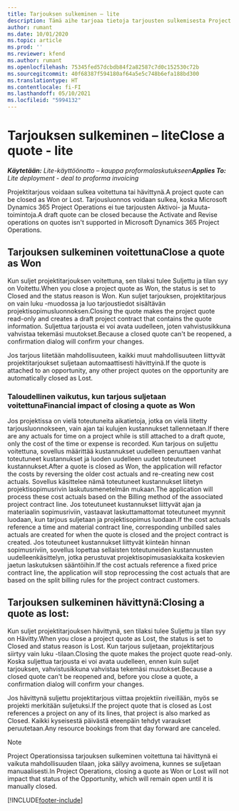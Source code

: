 ```yaml
---
title: Tarjouksen sulkeminen – lite
description: Tämä aihe tarjoaa tietoja tarjousten sulkemisesta Project Operationsissa.
author: rumant
ms.date: 10/01/2020
ms.topic: article
ms.prod: ''
ms.reviewer: kfend
ms.author: rumant
ms.openlocfilehash: 75345fed57dcbdb84f2a82587c7d0c152530c72b
ms.sourcegitcommit: 40f68387f594180af64a5e5c748b6efa188bd300
ms.translationtype: HT
ms.contentlocale: fi-FI
ms.lasthandoff: 05/10/2021
ms.locfileid: "5994132"
---
```

# <a name="close-a-quote---lite"></a><span data-ttu-id="731ab-103">Tarjouksen sulkeminen – lite</span><span class="sxs-lookup"><span data-stu-id="731ab-103">Close a quote - lite</span></span>

<span data-ttu-id="731ab-104">_**Käytetään:** Lite-käyttöönotto – kauppa proformalaskutukseen_</span><span class="sxs-lookup"><span data-stu-id="731ab-104">_**Applies To:** Lite deployment - deal to proforma invoicing_</span></span>

<span data-ttu-id="731ab-105">Projektitarjous voidaan sulkea voitettuna tai hävittynä.</span><span class="sxs-lookup"><span data-stu-id="731ab-105">A project quote can be closed as Won or Lost.</span></span> <span data-ttu-id="731ab-106">Tarjousluonnos voidaan sulkea, koska Microsoft Dynamics 365 Project Operations ei tue tarjousten Aktivoi- ja Muuta-toimintoja.</span><span class="sxs-lookup"><span data-stu-id="731ab-106">A draft quote can be closed because the Activate and Revise operations on quotes isn't supported in Microsoft Dynamics 365 Project Operations.</span></span>

## <a name="close-a-quote-as-won"></a><span data-ttu-id="731ab-107">Tarjouksen sulkeminen voitettuna</span><span class="sxs-lookup"><span data-stu-id="731ab-107">Close a quote as Won</span></span>

<span data-ttu-id="731ab-108">Kun suljet projektitarjouksen voitettuna, sen tilaksi tulee Suljettu ja tilan syy on Voitettu.</span><span class="sxs-lookup"><span data-stu-id="731ab-108">When you close a project quote as Won, the status is set to Closed and the status reason is Won.</span></span> <span data-ttu-id="731ab-109">Kun suljet tarjouksen, projektitarjous on vain luku -muodossa ja luo tarjoustiedot sisältävän projektisopimusluonnoksen.</span><span class="sxs-lookup"><span data-stu-id="731ab-109">Closing the quote makes the project quote read-only and creates a draft project contract that contains the quote information.</span></span> <span data-ttu-id="731ab-110">Suljettua tarjousta ei voi avata uudelleen, joten vahvistusikkuna vahvistaa tekemäsi muutokset.</span><span class="sxs-lookup"><span data-stu-id="731ab-110">Because a closed quote can't be reopened, a confirmation dialog will confirm your changes.</span></span>

<span data-ttu-id="731ab-111">Jos tarjous liitetään mahdollisuuteen, kaikki muut mahdollisuuteen liittyvät projektitarjoukset suljetaan automaattisesti hävittyinä.</span><span class="sxs-lookup"><span data-stu-id="731ab-111">If the quote is attached to an opportunity, any other project quotes on the opportunity are automatically closed as Lost.</span></span>

### <a name="financial-impact-of-closing-a-quote-as-won"></a><span data-ttu-id="731ab-112">Taloudellinen vaikutus, kun tarjous suljetaan voitettuna</span><span class="sxs-lookup"><span data-stu-id="731ab-112">Financial impact of closing a quote as Won</span></span>

<span data-ttu-id="731ab-113">Jos projektissa on vielä toteutuneita aikatietoja, jotka on vielä liitetty tarjousluonnokseen, vain ajan tai kulujen kustannukset tallennetaan.</span><span class="sxs-lookup"><span data-stu-id="731ab-113">If there are any actuals for time on a project while is still attached to a draft quote, only the cost of the time or expense is recorded.</span></span> <span data-ttu-id="731ab-114">Kun tarjous on suljettu voitettuna, sovellus määrittää kustannukset uudelleen peruuttaen vanhat toteutuneet kustannukset ja luoden uudelleen uudet toteutuneet kustannukset.</span><span class="sxs-lookup"><span data-stu-id="731ab-114">After a quote is closed as Won, the application will refactor the costs by reversing the older cost actuals and re-creating new cost actuals.</span></span> <span data-ttu-id="731ab-115">Sovellus käsittelee nämä toteutuneet kustannukset liitetyn projektisopimusrivin laskutusmenetelmän mukaan.</span><span class="sxs-lookup"><span data-stu-id="731ab-115">The application will process these cost actuals based on the Billing method of the associated project contract line.</span></span> <span data-ttu-id="731ab-116">Jos toteutuneet kustannukset liittyvät ajan ja materiaalin sopimusriviin, vastaavat laskuttamattomat toteutuneet myynnit luodaan, kun tarjous suljetaan ja projektisopimus luodaan.</span><span class="sxs-lookup"><span data-stu-id="731ab-116">If the cost actuals reference a time and material contract line, corresponding unbilled sales actuals are created for when the quote is closed and the project contract is created.</span></span> <span data-ttu-id="731ab-117">Jos toteutuneet kustannukset liittyvät kiinteän hinnan sopimusriviin, sovellus lopettaa sellaisten toteutuneiden kustannusten uudelleenkäsittelyn, jotka perustuvat projektisopimusasiakkaita koskevien jaetun laskutuksen sääntöihin.</span><span class="sxs-lookup"><span data-stu-id="731ab-117">If the cost actuals reference a fixed price contract line, the application will stop reprocessing the cost actuals that are based on the split billing rules for the project contract customers.</span></span>

## <a name="closing-a-quote-as-lost"></a><span data-ttu-id="731ab-118">Tarjouksen sulkeminen hävittynä:</span><span class="sxs-lookup"><span data-stu-id="731ab-118">Closing a quote as lost:</span></span>

<span data-ttu-id="731ab-119">Kun suljet projektitarjouksen hävittynä, sen tilaksi tulee Suljettu ja tilan syy on Hävitty.</span><span class="sxs-lookup"><span data-stu-id="731ab-119">When you close a project quote as Lost, the status is set to Closed and status reason is Lost.</span></span> <span data-ttu-id="731ab-120">Kun tarjous suljetaan, projektitarjous siirtyy vain luku -tilaan.</span><span class="sxs-lookup"><span data-stu-id="731ab-120">Closing the quote makes the project quote read-only.</span></span> <span data-ttu-id="731ab-121">Koska suljettua tarjousta ei voi avata uudelleen, ennen kuin suljet tarjouksen, vahvistusikkuna vahvistaa tekemäsi muutokset.</span><span class="sxs-lookup"><span data-stu-id="731ab-121">Because a closed quote can't be reopened and, before you close a quote, a confirmation dialog will confirm your changes.</span></span>

<span data-ttu-id="731ab-122">Jos hävittynä suljettu projektitarjous viittaa projektiin riveillään, myös se projekti merkitään suljetuksi.</span><span class="sxs-lookup"><span data-stu-id="731ab-122">If the project quote that is closed as Lost references a project on any of its lines, that project is also marked as Closed.</span></span> <span data-ttu-id="731ab-123">Kaikki kyseisestä päivästä eteenpäin tehdyt varaukset peruutetaan.</span><span class="sxs-lookup"><span data-stu-id="731ab-123">Any resource bookings from that day forward are canceled.</span></span>

> [!NOTE]
> <span data-ttu-id="731ab-124">Project Operationsissa tarjouksen sulkeminen voitettuna tai hävittynä ei vaikuta mahdollisuuden tilaan, joka säilyy avoimena, kunnes se suljetaan manuaalisesti.</span><span class="sxs-lookup"><span data-stu-id="731ab-124">In Project Operations, closing a quote as Won or Lost will not impact that status of the Opportunity, which will remain open until it is manually closed.</span></span>


[!INCLUDE[footer-include](../../includes/footer-banner.md)]
